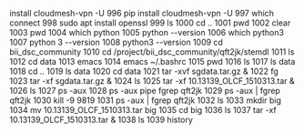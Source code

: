  install cloudmesh-vpn -U
  996  pip install cloudmesh-vpn -U
  997  which connect
  998  sudo apt install openssl
  999  ls
 1000  cd ..
 1001  pwd
 1002  clear
 1003  pwd
 1004  which python
 1005  python --version
 1006  which python3
 1007  python 3 --version
 1008  python3 --version
 1009  cd bii_dsc_community
 1010  cd /project/bii_dsc_community/qft2jk/stemdl
 1011  ls
 1012  cd data
 1013  emacs
 1014  emacs ~/.bashrc
 1015  pwd
 1016  ls
 1017  ls data
 1018  cd ..
 1019  ls data
 1020  cd data
 1021  tar -xvf sgdata.tar.gz &
 1022  fg
 1023  tar -xf sgdata.tar.gz &
 1024  ls
 1025  tar -xf 10.13139_OLCF_1510313.tar &
 1026  ls
 1027  ps -aux
 1028  ps -aux pipe fgrep qft2jk
 1029  ps -aux | fgrep qft2jk
 1030  kill -9 9819
 1031  ps -aux | fgrep qft2jk
 1032  ls
 1033  mkdir big
 1034  mv 10.13139_OLCF_1510313.tar big
 1035  cd big
 1036  ls
 1037  tar -xf 10.13139_OLCF_1510313.tar &
 1038  ls
 1039  history
